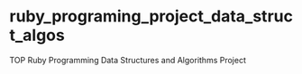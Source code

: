 # ruby_programing_project_data_struct_algos
TOP Ruby Programming Data Structures and Algorithms Project
